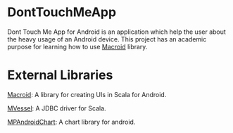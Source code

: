 # DontTouchMeApp
Dont Touch Me App for Android is an application which help the user about the heavy usage of an Android device. This project has an academic purpose for learning how to use [Macroid](http://macroid.github.io/) library.

# External Libraries
[Macroid](http://macroid.github.io/): A library for creating UIs in Scala for Android.

[MVessel](https://github.com/47deg/mvessel): A JDBC driver for Scala. 

[MPAndroidChart](https://github.com/PhilJay/MPAndroidChart): A chart library for android.
